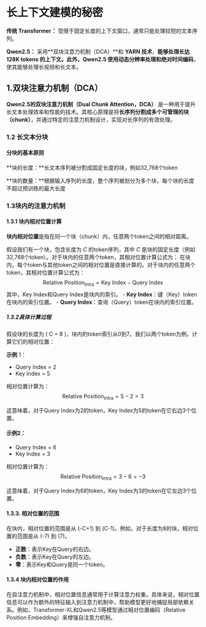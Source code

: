 # 长上下文建模的秘密

**传统 Transformer：** 受限于固定长度的上下文窗口，通常只能处理较短的文本序列。

**Qwen2.5：** 采用**双块注意力机制（DCA）**和 **YARN 技术**，**能够处理长达 128K tokens 的上下文。**此外，Qwen2.5 使用**动态分辨率处理和绝对时间编码**，使其能够处理长视频和长文本。

## 1.双块注意力机制（DCA）

**Qwen2.5的双块注意力机制（Dual Chunk Attention，DCA）** 是一种用于提升长文本处理效率和性能的技术。其核心原理是将**长序列分割成多个可管理的块（chunk）**，并通过特定的注意力机制设计，实现对长序列的有效处理。

### 1.2 长文本分块

#### 分块的基本原则

**块的长度：**长文本序列被分割成固定长度的块，例如32,768个token

**块的数量：**根据输入序列的长度，整个序列被划分为多个块，每个块的长度不超过预训练的最大长度

### 1.3块内的注意力机制

#### 1.3.1 块内相对位置计算

**块内相对位置**是指在同一个块（chunk）内，任意两个token之间的相对距离。

假设我们有一个块，包含长度为 $C$ 的token序列，其中 $C$ 是块的固定长度（例如32,768个token）。对于块内的任意两个token，其相对位置计算公式为：
在块内，每个token与其他token之间的相对位置是直接计算的。对于块内的任意两个token，其相对位置计算公式为：   $$
   \text{Relative Position}_{\text{Intra}} = \text{Key Index} - \text{Query Index}
   $$
   其中，Key Index和Query Index是块内的索引。
    - **Key Index**：键（Key）token在块内的索引位置。
    - **Query Index**：查询（Query）token在块内的索引位置。

##### 1.3.2具体计算过程
假设块的长度为 \( C = 8 \)，块内的token索引从0到7。我们以两个token为例，计算它们的相对位置：

**示例** 1：
- Query Index = 2
- Key Index = 5

相对位置计算为：
$$
\text{Relative Position}_{\text{Intra}} = 5 - 2 = 3
$$

这意味着，对于Query Index为2的token，Key Index为5的token在它右边3个位置。

#### 示例2：
- Query Index = 6
- Key Index = 3

相对位置计算为：
$$
\text{Relative Position}_{\text{Intra}} = 3 - 6 = -3
$$

这意味着，对于Query Index为6的token，Key Index为3的token在它左边3个位置。

#### 1.3.3. 相对位置的范围
在块内，相对位置的范围是从 \(-C+1\) 到 \(C-1\)。例如，对于长度为8的块，相对位置的范围是从 \(-7\) 到 \(7\)。

- **正数**：表示Key在Query的右边。
- **负数**：表示Key在Query的左边。
- **零**：表示Key和Query是同一个token。

#### 1.3.4 块内相对位置的作用
在自注意力机制中，相对位置信息通常用于计算注意力权重。具体来说，相对位置信息可以作为额外的特征输入到注意力机制中，帮助模型更好地捕捉局部依赖关系。例如，Transformer-XL和Qwen2.5等模型通过相对位置编码（Relative Position Embedding）来增强自注意力机制。
